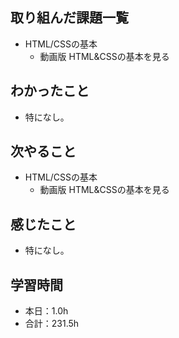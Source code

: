 ## 取り組んだ課題一覧
- HTML/CSSの基本
  -  動画版 HTML&CSSの基本を見る
## わかったこと
- 特になし。
## 次やること
- HTML/CSSの基本
  -  動画版 HTML&CSSの基本を見る
## 感じたこと
- 特になし。
## 学習時間
- 本日：1.0h
- 合計：231.5h